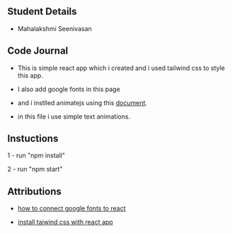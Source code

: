 ## Student Details

- Mahalakshmi Seenivasan

## Code Journal

- This is simple react app which i created and i used tailwind css to style this app.

- I also add google fonts in this page

- and i instlled animatejs using this [document](https://animate.style/#usage).

- in this file i use simple text animations.

## Instuctions

1 - run "npm install"

2 - run "npm start"

## Attributions

- [how to connect google fonts to react](https://blog.greenroots.info/3-quick-ways-to-add-fonts-to-your-react-app)

- [install taiwind css with react app](https://tailwindcss.com/docs/guides/create-react-app)
